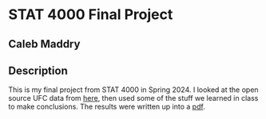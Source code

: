# STAT 4000 Final Project
## Caleb Maddry
## Description
This is my final project from STAT 4000 in Spring 2024. I looked at the open source UFC data from [here](https://www.kaggle.com/datasets/mdabbert/ultimate-ufc-dataset), then used some of the stuff we learned in class to make conclusions. The results were written up into a [pdf](STAT_4000_Final_Project.pdf).
